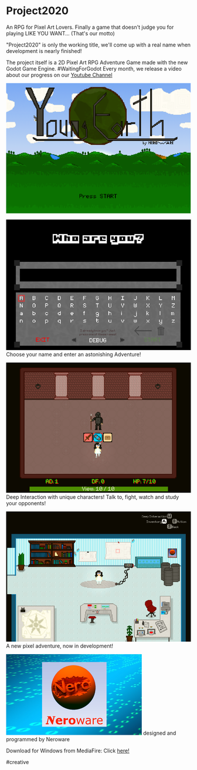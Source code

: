 # Project2020
An RPG for Pixel Art Lovers. Finally a game that doesn't judge you for playing LIKE YOU WANT... (That's our motto)

"Project2020" is only the working title, we'll come up with a real name when development is nearly finished!

The project itself is a 2D Pixel Art RPG Adventure Game made with the new Godot Game Engine. #WaitingForGodot
Every month, we release a video about our progress on our [Youtube Channel](https://www.youtube.com/channel/UCPEsDMd9W6qJwaMhJhkUFAg)

![Title Screen](https://raw.githubusercontent.com/Neroware/Neroware-Project2020/master/png1_titlescreen.png)

![Choose a name!](https://raw.githubusercontent.com/Neroware/Neroware-Project2020/master/png2_login.png)
Choose your name and enter an astonishing Adventure!

![Fight the Guards](https://raw.githubusercontent.com/Neroware/Neroware-Project2020/master/png4_guard_interaction.png)
Deep Interaction with unique characters! Talk to, fight, watch and study your opponents!

![The Lab](https://raw.githubusercontent.com/Neroware/Neroware-Project2020/master/png3_lab.png)
A new pixel adventure, now in development!

![Neroware](https://raw.githubusercontent.com/Neroware/Neroware-Project2020/master/neroware_main_logo_small.png)
designed and programmed by Neroware

Download for Windows from MediaFire: Click [here!](http://www.mediafire.com/file/555c0u5k7tst8pu/Neroware_Project2020_Build_01_03_2018.zip)

#creative
